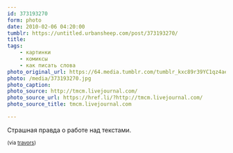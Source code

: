 ```yaml
---
id: 373193270
form: photo
date: 2010-02-06 04:20:00
tumblr: https://untitled.urbansheep.com/post/373193270/
title:
tags:
    - картинки
    - комиксы
    - как писать слова
photo_original_url: https://64.media.tumblr.com/tumblr_kxc89r39YC1qz4aeko1_500.jpg
photo: /media/373193270.jpg
photo_caption: 
photo_source: http://tmcm.livejournal.com/
photo_source_url: https://href.li/?http://tmcm.livejournal.com/
photo_source_title: tmcm.livejournal.com

---
```


<p>Страшная правда о работе над текстами.</p>

<p><small>(via <a href="http://travors.com/post/371137876/too-much-coffee-man" class="tumblr_blog">travors</a>)</small></p>
